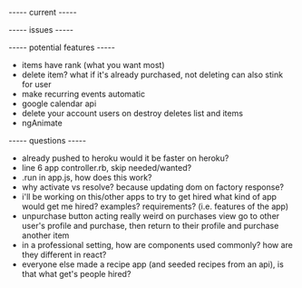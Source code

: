 ----- current -----


----- issues -----


----- potential features -----
+ items have rank (what you want most)
+ delete item? what if it's already purchased, not deleting can also stink for user
+ make recurring events automatic
+ google calendar api
+ delete your account
  users on destroy deletes list and items
+ ngAnimate


----- questions -----
+ already pushed to heroku
  would it be faster on heroku?
+ line 6 app controller.rb, skip needed/wanted?
+ .run in app.js, how does this work?
+ why activate vs resolve?
  because updating dom on factory response?
+ i'll be working on this/other apps to try to get hired
  what kind of app would get me hired?
  examples?
  requirements? (i.e. features of the app)
+ unpurchase button acting really weird on purchases view
  go to other user's profile and purchase, then return to their profile and purchase another item
+ in a professional setting, how are components used commonly? how are they different in react?
+ everyone else made a recipe app (and seeded recipes from an api), is that what get's people hired?
